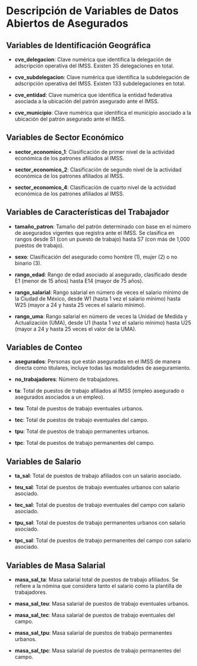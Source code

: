# Descripción de Variables de Datos Abiertos de Asegurados

## Variables de Identificación Geográfica

- **cve_delegacion**: Clave numérica que identifica la delegación de adscripción operativa del IMSS. Existen 35 delegaciones en total.

- **cve_subdelegacion**: Clave numérica que identifica la subdelegación de adscripción operativa del IMSS. Existen 133 subdelegaciones en total.

- **cve_entidad**: Clave numérica que identifica la entidad federativa asociada a la ubicación del patrón asegurado ante el IMSS.

- **cve_municipio**: Clave numérica que identifica el municipio asociado a la ubicación del patrón asegurado ante el IMSS.

## Variables de Sector Económico

- **sector_economico_1**: Clasificación de primer nivel de la actividad económica de los patrones afiliados al IMSS.

- **sector_economico_2**: Clasificación de segundo nivel de la actividad económica de los patrones afiliados al IMSS.

- **sector_economico_4**: Clasificación de cuarto nivel de la actividad económica de los patrones afiliados al IMSS.

## Variables de Características del Trabajador

- **tamaño_patron**: Tamaño del patrón determinado con base en el número de asegurados vigentes que registra ante el IMSS. Se clasifica en rangos desde S1 (con un puesto de trabajo) hasta S7 (con más de 1,000 puestos de trabajo).

- **sexo**: Clasificación del asegurado como hombre (1), mujer (2) o no binario (3).

- **rango_edad**: Rango de edad asociado al asegurado, clasificado desde E1 (menor de 15 años) hasta E14 (mayor de 75 años).

- **rango_salarial**: Rango salarial en número de veces el salario mínimo de la Ciudad de México, desde W1 (hasta 1 vez el salario mínimo) hasta W25 (mayor a 24 y hasta 25 veces el salario mínimo).

- **rango_uma**: Rango salarial en número de veces la Unidad de Medida y Actualización (UMA), desde U1 (hasta 1 vez el salario mínimo) hasta U25 (mayor a 24 y hasta 25 veces el valor de la UMA).

## Variables de Conteo

- **asegurados**: Personas que están aseguradas en el IMSS de manera directa como titulares, incluye todas las modalidades de aseguramiento.

- **no_trabajadores**: Número de trabajadores.

- **ta**: Total de puestos de trabajo afiliados al IMSS (empleo asegurado o asegurados asociados a un empleo).

- **teu**: Total de puestos de trabajo eventuales urbanos.

- **tec**: Total de puestos de trabajo eventuales del campo.

- **tpu**: Total de puestos de trabajo permanentes urbanos.

- **tpc**: Total de puestos de trabajo permanentes del campo.

## Variables de Salario

- **ta_sal**: Total de puestos de trabajo afiliados con un salario asociado.

- **teu_sal**: Total de puestos de trabajo eventuales urbanos con salario asociado.

- **tec_sal**: Total de puestos de trabajo eventuales del campo con salario asociado.

- **tpu_sal**: Total de puestos de trabajo permanentes urbanos con salario asociado.

- **tpc_sal**: Total de puestos de trabajo permanentes del campo con salario asociado.

## Variables de Masa Salarial

- **masa_sal_ta**: Masa salarial total de puestos de trabajo afiliados. Se refiere a la nómina que considera tanto el salario como la plantilla de trabajadores.

- **masa_sal_teu**: Masa salarial de puestos de trabajo eventuales urbanos.

- **masa_sal_tec**: Masa salarial de puestos de trabajo eventuales del campo.

- **masa_sal_tpu**: Masa salarial de puestos de trabajo permanentes urbanos.

- **masa_sal_tpc**: Masa salarial de puestos de trabajo permanentes del campo.
